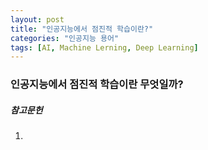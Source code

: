 ```yaml
---
layout: post
title: "인공지능에서 점진적 학습이란?"
categories: "인공지능 용어"
tags: [AI, Machine Lerning, Deep Learning]
---
```




### 인공지능에서 점진적 학습이란 무엇일까?


##### 참고문헌

1) 
